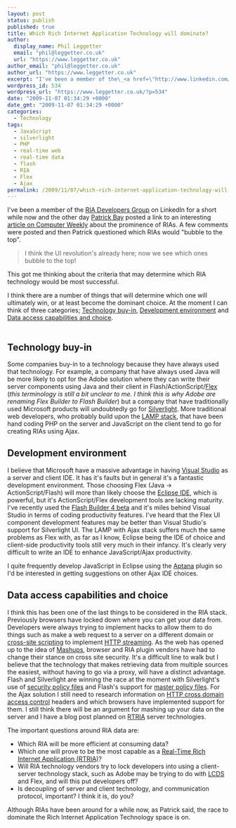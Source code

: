 ```yaml
---
layout: post
status: publish
published: true
title: Which Rich Internet Application Technology will dominate?
author:
  display_name: Phil Leggetter
  email: "phil@leggetter.co.uk"
  url: "https://www.leggetter.co.uk"
author_email: "phil@leggetter.co.uk"
author_url: "https://www.leggetter.co.uk"
excerpt: "I've been a member of the\_<a href=\"http://www.linkedin.com/groups?home=&amp;gid=112239&amp;trk=anet_ug_hm\">RIA Developers Group</a> on LinkedIn for a short while now and the other day <a href=\"http://ca.linkedin.com/in/patrickbay\">Patrick Bay</a> posted a link to an interesting <a href=\"http://www.computerweekly.com/Articles/2009/11/04/238406/rich-internet-applications-come-to-the-fore.htm\">article on Computer Weekly</a> about the prominence of RIAs. A few comments were posted and then Patrick questioned which RIAs would \"bubble to the top\".\r\n<blockquote>I think the UI revolution's already here; now we see which ones bubble to the top!</blockquote>\r\nThis got me thinking about the criteria that may determine which RIA technology would be most successful.\r\n\r\nI think there are a number of things that will determine which one will ultimately win, or at least become the dominant choice. At the moment I can think of three categories; <a href=\"https://www.leggetter.co.uk/2009/11/07which-rich-internet-application-technology-will-dominate.html#technology-buy-in\">Technology buy-in</a>, <a href=\"https://www.leggetter.co.uk/2009/11/07which-rich-internet-application-technology-will-dominate.html#development-environment\">Development environment</a> and <a href=\"https://www.leggetter.co.uk/2009/11/07which-rich-internet-application-technology-will-dominate.html#data-access-capabilities-and-choice\">Data access capabilities and choice</a>.\r\n"
wordpress_id: 534
wordpress_url: "https://www.leggetter.co.uk/?p=534"
date: "2009-11-07 01:34:29 +0000"
date_gmt: "2009-11-07 01:34:29 +0000"
categories:
  - Technology
tags:
  - JavaScript
  - silverlight
  - PHP
  - real-time web
  - real-time data
  - flash
  - RIA
  - Flex
  - Ajax
permalink: /2009/11/07/which-rich-internet-application-technology-will-dominate.html
---
```


<p>I've been a member of the <a href="http://www.linkedin.com/groups?home=&amp;gid=112239&amp;trk=anet_ug_hm">RIA Developers Group</a> on LinkedIn for a short while now and the other day <a href="http://ca.linkedin.com/in/patrickbay">Patrick Bay</a> posted a link to an interesting <a href="http://www.computerweekly.com/Articles/2009/11/04/238406/rich-internet-applications-come-to-the-fore.htm">article on Computer Weekly</a> about the prominence of RIAs. A few comments were posted and then Patrick questioned which RIAs would "bubble to the top".</p>
<blockquote><p>I think the UI revolution's already here; now we see which ones bubble to the top!</p></blockquote>
<p>This got me thinking about the criteria that may determine which RIA technology would be most successful.</p>
<p>I think there are a number of things that will determine which one will ultimately win, or at least become the dominant choice. At the moment I can think of three categories; <a href="/2009/11/07which-rich-internet-application-technology-will-dominate.html#technology-buy-in">Technology buy-in</a>, <a href="/2009/11/07which-rich-internet-application-technology-will-dominate.html#development-environment">Development environment</a> and <a href="/2009/11/07which-rich-internet-application-technology-will-dominate.html#data-access-capabilities-and-choice">Data access capabilities and choice</a>.<br />
<a id="more"></a><a id="more-534"></a><br />
<a name="technology-buy-in"></a></p>
<h2>Technology buy-in</h2>
<p>Some companies buy-in to a technology because they have always used that technology. For example, a company that have always used Java will be more likely to opt for the Adobe solution where they can write their server components using Java and their client in Flash/ActionScript/<a href="http://www.adobe.com/products/flex/">Flex</a> (<em>this terminology is still a bit unclear to me. I think this is why Adobe are renaming Flex Builder to Flash Builder</em>) but a company that have traditionally used Microsoft products will undoubtedly go for <a href="http://silverlight.net/">Silverlight</a>. More traditional web developers, who probably build upon the <a href="http://en.wikipedia.org/wiki/LAMP_(solution_stack)">LAMP stack</a>, that have been hand coding PHP on the server and JavaScript on the client tend to go for creating RIAs using Ajax.<br />
<a name="development-environment"></a></p>
<h2>Development environment</h2>
<p>I believe that Microsoft have a massive advantage in having <a href="http://www.microsoft.com/visualstudio/en-gb/products/professional/default.mspx">Visual Studio</a> as a server and client IDE. It has it's faults but in general it's a fantastic development environment. Those choosing Flex (Java -&gt; ActionScript/Flash) will more than likely choose the <a href="http://www.eclipse.org/">Eclipse IDE</a>, which is powerful, but it's ActionScript/Flex development tools are lacking maturity. I've recently used the <a href="http://labs.adobe.com/technologies/flashbuilder4/">Flash Builder 4 beta</a> and it's miles behind Visual Studio in terms of coding productivity features. I've heard that the Flex UI component development features may be better than Visual Studio's support for Silverlight UI. The LAMP with Ajax stack suffers much the same problems as Flex with, as far as I know, Eclipse being the IDE of choice and client-side productivity tools still very much in their infancy. It's clearly very difficult to write an IDE to enhance JavaScript/Ajax productivity.</p>
<div class="information">I quite frequently develop JavaScript in Eclipse using the <a href="http://www.aptana.org/">Aptana</a> plugin so I'd be interested in getting suggestions on other Ajax IDE choices.</div>
<p><a name="data-access-capabilities-and-choice"></a></p>
<h2>Data access capabilities and choice</h2>
<p>I think this has been one of the last things to be considered in the RIA stack. Previously browsers have locked down where you can get your data from. Developers were always trying to implement hacks to allow them to do things such as make a web request to a server on a different domain or <a href="http://en.wikipedia.org/wiki/Cross-site_scripting">cross-site scripting</a> to implement <a href="http://ajaxpatterns.org/HTTP_Streaming">HTTP streaming</a>. As the web has opened up to the idea of <a href="http://en.wikipedia.org/wiki/Mashup_(web_application_hybrid)">Mashups</a>, browser and RIA plugin vendors have had to change their stance on cross site security. It's a difficult line to walk but I believe that the technology that makes retrieving data from multiple sources the easiest, without having to go via a proxy, will have a distinct advantage. Flash and Silverlight are winning the race at the moment with Silverlight's use of <a href="http://msdn.microsoft.com/en-us/library/cc645032(VS.95).aspx">security policy files</a> and Flash's support for <a href="http://help.adobe.com/en_US/ActionScript/3.0_ProgrammingAS3/WS5b3ccc516d4fbf351e63e3d118a9b90204-7e08.html#WS366737CC-0BD3-47b4-8292-569FB3AA276B">master policy files</a>. For the Ajax solution I still need to research information on <a href="https://developer.mozilla.org/en/HTTP_access_control">HTTP cross domain access control</a> headers and which browsers have implemented support for them. I still think there will be an argument for mashing up your data on the server and I have a blog post planned on <a href="/2009/10/29/real-time-rich-internet-applications-rtria.html">RTRIA</a> server technologies.</p>
<p>The important questions around RIA data are:</p>
<ul>
<li>Which RIA will be more efficient at consuming data?</li>
<li>Which one will prove to be the most capable as a <a href="/2009/10/29/real-time-rich-internet-applications-rtria.html">Real-Time Rich Internet Application (RTRIA)</a>?</li>
<li>Will RIA technology vendors try to lock developers into using a client-server technology stack, such as Adobe may be trying to do with <a href="http://www.adobe.com/products/livecycle/dataservices/">LCDS</a> and Flex, and will this put developers off?</li>
<li>Is decoupling of server and client technology, and communication protocol, important? I think it is, do you?</li>
</ul>
<p>Although RIAs have been around for a while now, as Patrick said, the race to dominate the Rich Internet Application Technology space is on.</p>
